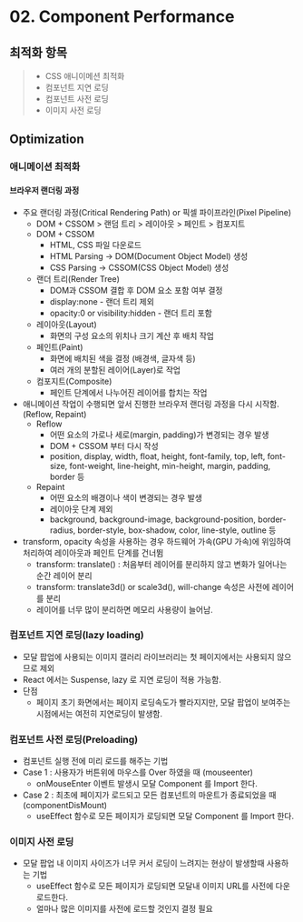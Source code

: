 # 02. Component Performance

## 최적화 항목

> - CSS 애니이메션 최적화
> - 컴포넌트 지연 로딩
> - 컴포넌트 사전 로딩
> - 이미지 사전 로딩

## Optimization

### 애니메이션 최적화

#### 브라우저 랜더링 과정

- 주요 랜더링 과정(Critical Rendering Path) or 픽셀 파이프라인(Pixel Pipeline)
    - DOM + CSSOM > 랜덤 트리 > 레이아웃 > 페인트 > 컴포지트
    - DOM + CSSOM
        - HTML, CSS 파일 다운로드
        - HTML Parsing -> DOM(Document Object Model) 생성
        - CSS Parsing -> CSSOM(CSS Object Model) 생성
    - 랜더 트리(Render Tree)
        - DOM과 CSSOM 결합 후 DOM 요소 포함 여부 결정
        - display:none - 랜더 트리 제외
        - opacity:0 or visibility:hidden - 랜더 트리 포함
    - 레이아웃(Layout)
        - 화면의 구성 요소의 위치나 크기 계산 후 배치 작업
    - 페인트(Paint)
        - 화면에 배치된 색을 결정 (배경색, 글자색 등)
        - 여러 개의 분할된 레이어(Layer)로 작업
    - 컴포지트(Composite)
        - 페인트 단계에서 나누어진 레이어를 합치는 작업
- 애니메이션 작업이 수행되면 앞서 진행한 브라우저 랜더링 과정을 다시 시작함.(Reflow, Repaint)
    - Reflow
        - 어떤 요소의 가로나 세로(margin, padding)가 변경되는 경우 발생
        - DOM + CSSOM 부터 다시 작성
        - position, display, width, float, height, font-family, top, left, font-size, font-weight, line-height,
          min-height, margin, padding, border 등
    - Repaint
        - 어떤 요소의 배경이나 색이 변경되는 경우 발생
        - 레이아웃 단계 제외
        - background, background-image, background-position, border-radius, border-style, box-shadow, color, line-style,
          outline 등
- transform, opacity 속성을 사용하는 경우 하드웨어 가속(GPU 가속)에 위임하여 처리하여 레이아웃과 페인트 단계를 건너뜀
    - transform: translate() : 처음부터 레이어를 분리하지 않고 변화가 일어나는 순간 레이어 분리
    - transform: translate3d() or scale3d(), will-change 속성은 사전에 레이어를 분리
    - 레이어를 너무 많이 분리하면 메모리 사용량이 늘어남.

### 컴포넌트 지연 로딩(lazy loading)

- 모달 팝업에 사용되는 이미지 갤러리 라이브러리는 첫 페이지에서는 사용되지 않으므로 제외
- React 에서는 Suspense, lazy 로 지연 로딩이 적용 가능함.
- 단점
    - 페이지 초기 화면에서는 페이지 로딩속도가 빨라지지만, 모달 팝업이 보여주는 시점에서는 여전히 지연로딩이 발생함.

### 컴포넌트 사전 로딩(Preloading)

- 컴포넌트 실행 전에 미리 로드를 해주는 기법
- Case 1 : 사용자가 버튼위에 마우스를 Over 하였을 때 (mouseenter)
    - onMouseEnter 이벤트 발생시 모달 Component 를 Import 한다.
- Case 2 : 최초에 페이지가 로드되고 모든 컴포넌트의 마운트가 종료되었을 때 (componentDisMount)
    - useEffect 함수로 모든 페이지가 로딩되면 모달 Component 를 Import 한다.

### 이미지 사전 로딩

- 모달 팝업 내 이미지 사이즈가 너무 커서 로딩이 느려지는 현상이 발생할때 사용하는 기법
    - useEffect 함수로 모든 페이지가 로딩되면 모달내 이미지 URL를 사전에 다운로드한다.
    - 얼마나 많은 이미지를 사전에 로드할 것인지 결정 필요